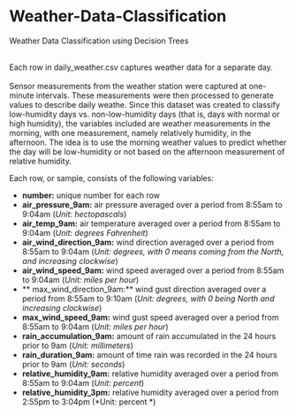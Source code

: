 # Weather-Data-Classification
Weather Data Classification using Decision Trees

<br>Each row in daily_weather.csv captures weather data for a separate day.  <br><br>
Sensor measurements from the weather station were captured at one-minute intervals.  These measurements were then processed to generate values to describe daily weathe. Since this dataset was created to classify low-humidity days vs. non-low-humidity days (that is, days with normal or high humidity), the variables included are weather measurements in the morning, with one measurement, namely relatively humidity, in the afternoon.  The idea is to use the morning weather values to predict whether the day will be low-humidity or not based on the afternoon measurement of relative humidity.

Each row, or sample, consists of the following variables:

* **number:** unique number for each row
* **air_pressure_9am:** air pressure averaged over a period from 8:55am to 9:04am (*Unit: hectopascals*)
* **air_temp_9am:** air temperature averaged over a period from 8:55am to 9:04am (*Unit: degrees Fahrenheit*)
* **air_wind_direction_9am:** wind direction averaged over a period from 8:55am to 9:04am (*Unit: degrees, with 0 means coming from the North, and increasing clockwise*)
* **air_wind_speed_9am:** wind speed averaged over a period from 8:55am to 9:04am (*Unit: miles per hour*)
* ** max_wind_direction_9am:** wind gust direction averaged over a period from 8:55am to 9:10am (*Unit: degrees, with 0 being North and increasing clockwise*)
* **max_wind_speed_9am:** wind gust speed averaged over a period from 8:55am to 9:04am (*Unit: miles per hour*)
* **rain_accumulation_9am:** amount of rain accumulated in the 24 hours prior to 9am (*Unit: millimeters*)
* **rain_duration_9am:** amount of time rain was recorded in the 24 hours prior to 9am (*Unit: seconds*)
* **relative_humidity_9am:** relative humidity averaged over a period from 8:55am to 9:04am (*Unit: percent*)
* **relative_humidity_3pm:** relative humidity averaged over a period from 2:55pm to 3:04pm (*Unit: percent *)
